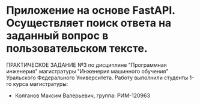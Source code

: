 # Приложение на основе FastAPI. Осуществляет поиск ответа на заданный вопрос в пользовательском тексте.
ПРАКТИЧЕСКОЕ ЗАДАНИЕ №3 по дисциплине "Программная инженерия" магистратуры "Инженерия машинного обучения" Уральского Федерального Университета. Работу выполнили студенты 1-го курса магистратуры:
- Колганов Максим Валерьевич, группа: РИМ-120963 
